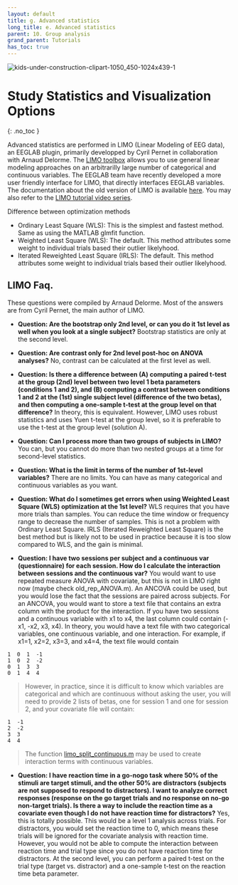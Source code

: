 ```yaml
---
layout: default
title: g. Advanced statistics
long_title: e. Advanced statistics
parent: 10. Group analysis
grand_parent: Tutorials 
has_toc: true
---
```


![kids-under-construction-clipart-1050_450-1024x439-1](https://user-images.githubusercontent.com/1872705/190218156-204dee28-4774-4fa6-831b-174d60c93ac5.png)

Study Statistics and Visualization Options
============================================
{: .no_toc }

Advanced statistics are performed in LIMO (Linear Modeling of EEG data), an EEGLAB plugin, primarily developped by Cyril Pernet in collaboration with Arnaud Delorme. 
The [LIMO toolbox](https://limo-eeg-toolbox.github.io/limo_meeg/) allows you to use general linear modeling approaches on an arbitrarilly large 
number of categorical and continuous variables. The EEGLAB team have recently developed a more user friendly interface for LIMO, that directly interfaces EEGLAB variables.
The documentation about the old version of LIMO is available [here](https://github.com/LIMO-EEG-Toolbox/limo_meeg/wiki). You may also refer to the
[LIMO tutorial video series](https://www.youtube.com/embed/videoseries?list=PLXc9qfVbMMN2Vrzte9ul3nrrG8AgB5OkU).

Difference between optimization methods 
- Ordinary Least Square (WLS): This is the simplest and fastest method. Same as using the MATLAB glmfit function.
- Weighted Least Square (WLS): The default. This method attributes some weight to individual trials based their outlier likelyhood.
- Iterated Reweighted Least Square (IRLS): The default. This method attributes some weight to individual trials based their outlier likelyhood.
 
LIMO Faq.
------
These questions were compiled by Arnaud Delorme. Most of the answers are from Cyril Pernet, the main author of LIMO.

* **Question: Are the bootstrap only 2nd level, or can you do it 1st level as well when you look at a single subject?** Bootstrap statistics are only at the second level.

* **Question: Are contrast only for 2nd level post-hoc on ANOVA analyses?** No, contrast can be calculated at the first level as well.

* **Question: Is there a difference between (A) computing a paired t-test at the group (2nd) level between two level 1 beta parameters (conditions 1 and 2), and (B) computing a contrast between conditions 1 and 2 at the (1st) single subject level (difference of the two betas), and then computing a one-sample t-test at the group level on that difference?** In theory, this is equivalent. However, LIMO uses robust statistics and uses Yuen t-test at the group level, so it is preferable to use the t-test at the group level (solution A).

* **Question: Can I process more than two groups of subjects in LIMO?** You can, but you cannot do more than two nested groups at a time for second-level statistics.

* **Question: What is the limit in terms of the number of 1st-level variables?** There are no limits. You can have as many categorical and continuous variables as you want. 

* **Question: What do I sometimes get errors when using Weighted Least Square (WLS) optimization at the 1st level?** WLS requires that you have more trials than samples. You can reduce the time window or frequency range to decrease the number of samples. This is not a problem with Ordinary Least Square. IRLS (Iterated Reweighted Least Square) is the best method but is likely not to be used in practice because it is too slow compared to WLS, and the gain is minimal.

* **Question: I have two sessions per subject and a continuous var (questionnaire) for each session. How do I calculate the interaction between sessions and the continuous var?** You would want to use repeated measure ANOVA with covariate, but this is not in LIMO right now (maybe check old_rep_ANOVA.m). An ANCOVA could be used, but you would lose the fact that the sessions are paired across subjects. For an ANCOVA, you would want to store a text file that contains an extra column with the product for the interaction. If you have two sessions and a continuous variable with x1 to x4, the last column could contain (-x1, -x2, x3, x4). In theory, you would have a text file with two categorical variables, one continuous variable, and one interaction. For example, if x1=1, x2=2, x3=3, and x4=4, the text file would contain
```
1  0  1  -1
1  0  2  -2
0  1  3  3
0  1  4  4
```
> However, in practice, since it is difficult to know which variables are categorical and which are continuous without asking the user, you will need to provide 2 lists of betas, one for session 1 and one for session 2, and your covariate file will contain:
```
1  -1
2  -2
3  3
4  4
```
> The function [limo_split_continuous.m](https://github.com/LIMO-EEG-Toolbox/limo_tools/blob/master/limo_split_continuous.m) may be used to create interaction terms with continuous variables.

* **Question: I have reaction time in a go-nogo task where 50% of the stimuli are target stimuli, and the other 50% are distractors (subjects are not supposed to respond to distractors). I want to analyze correct responses (response on the go target trials and no response on no-go non-target trials). Is there a way to include the reaction time as a covariate even though I do not have reaction time for distractors?** Yes, this is totally possible. This would be a level 1 analysis across trials. For distractors, you would set the reaction time to 0, which means these trials will be ignored for the covariate analysis with reaction time. However, you would not be able to compute the interaction between reaction time and trial type since you do not have reaction time for distractors. At the second level, you can perform a paired t-test on the trial type (target vs. distractor) and a one-sample t-test on the reaction time beta parameter.
